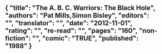 {
 "title": "The A. B. C. Warriors: The Black Hole",
 "authors": "Pat Mills,Simon Bisley",
 "editors": "",
 "translator": "",
 "date": "2012-11-01",
 "rating": "",
 "re-read": "",
 "pages": "160",
 "non-fiction": "",
 "comic": "TRUE",
 "published": "1988"
}
---

